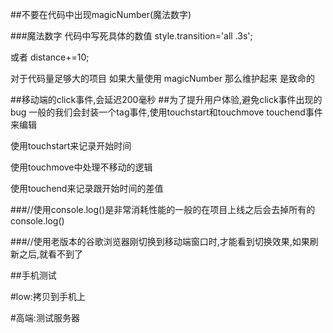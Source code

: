 ##不要在代码中出现magicNumber(魔法数字)

###魔法数字
代码中写死具体的数值 style.transition='all .3s';

或者 distance+=10;

对于代码量足够大的项目 如果大量使用 magicNumber 那么维护起来 是致命的

##移动端的click事件,会延迟200毫秒
##为了提升用户体验,避免click事件出现的bug
一般的我们会封装一个tag事件,使用touchstart和touchmove touchend事件来编辑


使用touchstart来记录开始时间

使用touchmove中处理不移动的逻辑

使用touchend来记录跟开始时间的差值

###//使用console.log()是非常消耗性能的一般的在项目上线之后会去掉所有的console.log()

###//使用老版本的谷歌浏览器刚切换到移动端窗口时,才能看到切换效果,如果刷新之后,就看不到了

##手机测试

#low:拷贝到手机上

#高端:测试服务器


